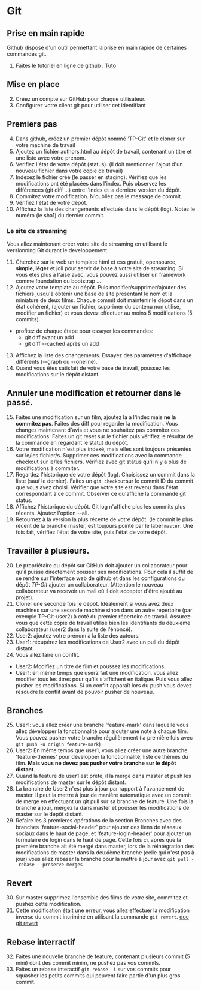# Git

## Prise en main rapide
Github dispose d'un outil permettant la prise en main rapide de certaines commandes git.
1. Faites le tutoriel en ligne de github : [Tuto](https://try.github.io/levels/1/challenges/1)

## Mise en place

2. Créez un compte sur GitHub pour chaque utilisateur.
3. Configurez votre client git pour utiliser cet identifiant

## Premiers pas
4. Dans github, créez un premier dépôt nommé 'TP-Git' et le cloner sur votre machine de travail
5. Ajoutez un fichier authors.html au dépôt de travail, contenant un titre et une liste avec votre prénom.
6. Verifiez l'état de votre dépôt (status). (il doit mentionner l'ajout d'un nouveau fichier dans votre copie de travail)
7. Indexez le fichier créé (le passer en staging). Vérifiez que les modifications ont été placées dans l'index. Puis observez les différences (git diff ...) entre l'index et la dernière version du dépôt.
8. Commitez votre modification. N'oubliez pas le message de commit.
9. Vérifiez l'état de votre dépôt.
10. Affichez la liste des changements effectués dans le dépôt (log). Notez le numéro (le sha1) du dernier commit.

### Le site de streaming
Vous allez maintenant créer votre site de streaming en utilisant le versionning Git durant le developpement.

11. Cherchez sur le web un template html et css gratuit, opensource, **simple, léger** et joli pour servir de base à votre site de streaming. Si vous êtes plus à l'aise avec, vous pouvez aussi utiliser un framework comme foundation ou bootstrap ...
12. Ajoutez votre template au dépôt. Puis modifier/supprimer/ajouter des fichiers jusqu'à obtenir une base de site présentant le nom et la miniature de deux films. Chaque commit doit maintenir le dépot dans un état cohérent, (ajouter un fichier, supprimer du contenu non utilisé, modifier un fichier) et vous devez effectuer au moins 5 modifications (5 commits).
  * profitez de chaque étape pour essayer les commandes:
    * git diff avant un add
    * git diff --cached après un add
13. Affichez la liste des changements. Essayez des paramètres d'affichage différents (--graph ou --oneline).
14. Quand vous êtes satisfait de votre base de travail, poussez les modifications sur le dépôt distant.

## Annuler une modification et retourner dans le passé.
15. Faites une modification sur un film, ajoutez la à l'index mais **ne la commitez pas**. Faites des diff pour regarder la modification. Vous changez maintenant d'avis et vous ne souhaitez pas commiter ces modifications. Faites un git reset sur le fichier puis vérifiez le résultat de la commande en regardant le statut du dépôt.
16. Votre modification n'est plus indexé, mais elles sont toujours présentes sur le/les fichier/s. Supprimer ces modifications avec la commande checkout sur le/les fichiers. Vérifiez avec git status qu'il n'y a plus de modifications à commiter.
17. Regardez l'historique de votre dépôt (log). Choisissez un commit dans la liste (sauf le dernier). Faites un `git checkout`sur le commit ID du commit que vous avez choisi. Vérifier que votre site est revenu dans l'état correspondant à ce commit. Observer ce qu'affiche la commande git status.
18. Affichez l'historique du dépôt. Git log n'affiche plus les commits plus récents. Ajoutez l'option --all.
19. Retournez à la version la plus récente de votre dépôt. (le commit le plus récent de la branche master, est toujours pointé par le label `master`. Une fois fait, vérifiez l'état de votre site, puis l'état de votre dépôt.

## Travailler à plusieurs.
20. Le propriétaire du dépôt sur GitHub doit ajouter un collaborateur pour qu'il puisse directement pousser ses modifications. Pour cela il suffit de se rendre sur l'interface web de github et dans les configurations du dépôt *TP-Git* ajouter un collaborateur. (Attention le nouveau collaborateur va recevoir un mail où il doit accepter d'être ajouté au projet).
21. Cloner une seconde fois le dépôt. Idéalement si vous avez deux machines sur une seconde machine sinon dans un autre répertoire (par exemple TP-Git-user2) à coté du premier répertoire de travail. Assurez-vous que cette copie de travail utilise bien les identifiants du deuxième collaborateur (user2 dans la suite de l'énoncé).
22. User2: ajoutez votre prénom à la liste des auteurs.
23. User1: récupérez les modifications de User2 avec un pull du dépôt distant.
24. Vous allez faire un conflit.
  * User2: Modifiez un titre de film et poussez les modifications.
  * User1: en même temps que user2 fait une modification, vous allez modifier tous les titres pour qu'ils s'affichent en italique. Puis vous allez pusher les modifications. Si un conflit apparaît lors du push vous devez résoudre le conflit avant de pouvoir pusher de nouveau.

## Branches
25. User1: vous allez créer une branche 'feature-mark' dans laquelle vous allez développer la fonctionnalité pour ajouter une note à chaque film. Vous pouvez pusher votre branche régulièrement (la première fois avec `git push -u origin feature-mark`)
26. User2: En même temps que user1, vous allez créer une autre branche 'feature-themes' pour développer la fonctionnalité, liste de thèmes du film. **Mais vous ne devez pas pusher votre branche sur le dépôt distant**.
27. Quand la feature de user1 est prête, il la merge dans master et push les modifications de master sur le dépôt distant.
28. La branche de User2 n'est plus à jour par rapport à l'avancement de master. Il peut la mettre à jour de manière automatique avec un commit de merge en effectuant un git pull sur sa branche de feature. Une fois la branche à jour, mergez la dans master et pousser les modifications de master sur le dépôt distant.
29. Refaire les 3 premières opérations de la section Branches avec des branches 'feature-social-header' pour ajouter des liens de réseaux sociaux dans le haut de page, et 'feature-login-header' pour ajouter un formulaire de login dans le haut de page. Cette fois ci, après que la première branche ait été mergé dans master, lors de la réintégration des modifications de master dans la deuxième branche (celle qui n'est pas à jour) vous allez rebaser la branche pour la mettre à jour avec `git pull --rebase --preserve-merges`


## Revert

30. Sur master supprimez l'ensemble des films de votre site, commitez et pushez cette modification.
31. Cette modification était une erreur, vous allez effectuer la modification inverse du commit incriminé en utilisant la commande `git revert`. [doc git revert](https://git-scm.com/docs/git-revert)

## Rebase interractif

32. Faites une nouvelle branche de feature, contenant plusieurs commit (5 mini) dont des commit minim, ne pushez pas vos commits.
33. Faites un rebase interactif `git rebase -i` sur vos commits pour squasher les petits commits qui peuvent faire partie d'un plus gros commit.
